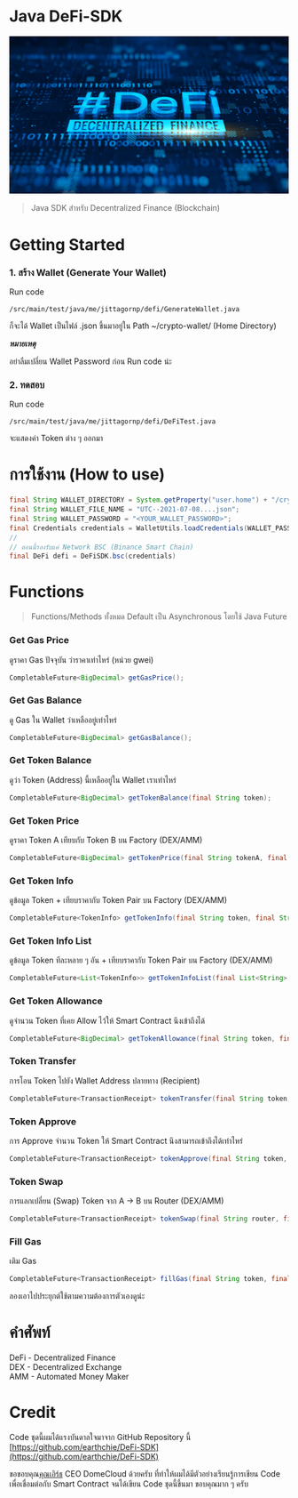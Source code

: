 # Java DeFi-SDK

![](./DeFi.jpeg)

> Java SDK สำหรับ Decentralized Finance (Blockchain)

# Getting Started

### 1. สร้าง Wallet (Generate Your Wallet)

Run code

```
/src/main/test/java/me/jittagornp/defi/GenerateWallet.java
```

ก็จะได้ Wallet เป็นไฟล์ .json ขึ้นมาอยู่ใน Path ~/crypto-wallet/ (Home Directory)

***หมายเหตุ***

อย่าลืมเปลี่ยน Wallet Password ก่อน Run code น่ะ

### 2. ทดสอบ

Run code

```
/src/main/test/java/me/jittagornp/defi/DeFiTest.java
```

จะแสดงค่า Token ต่าง ๆ ออกมา

# การใช้งาน (How to use)

```java
final String WALLET_DIRECTORY = System.getProperty("user.home") + "/crypto-wallet";
final String WALLET_FILE_NAME = "UTC--2021-07-08....json";
final String WALLET_PASSWORD = "<YOUR_WALLET_PASSWORD>";
final Credentials credentials = WalletUtils.loadCredentials(WALLET_PASSWORD, new File(WALLET_DIRECTORY, WALLET_FILE_NAME));
//
// ตอนนี้รองรับแค่ Network BSC (Binance Smart Chain)
final DeFi defi = DeFiSDK.bsc(credentials)
```

# Functions

> Functions/Methods ทั้งหมด Default เป็น Asynchronous โดยใช้ Java Future

### Get Gas Price

ดูราคา Gas ปัจจุบัน ว่าราคาเท่าไหร่ (หน่วย gwei)

```java
CompletableFuture<BigDecimal> getGasPrice();
```

### Get Gas Balance

ดู Gas ใน Wallet ว่าเหลืออยู่เท่าไหร่

```java
CompletableFuture<BigDecimal> getGasBalance();
```

### Get Token Balance

ดูว่า Token (Address) นี้เหลืออยู่ใน Wallet เราเท่าไหร่

```java
CompletableFuture<BigDecimal> getTokenBalance(final String token);
```

### Get Token Price

ดูราคา Token A เทียบกับ Token B บน Factory (DEX/AMM)

```java
CompletableFuture<BigDecimal> getTokenPrice(final String tokenA, final String tokenB, final String factory);
```

### Get Token Info

ดูข้อมูล Token + เทียบราคากับ Token Pair บน Factory (DEX/AMM)

```java
CompletableFuture<TokenInfo> getTokenInfo(final String token, final String tokenPair, final String factory);
```

### Get Token Info List

ดูข้อมูล Token ทีละหลาย ๆ อัน + เทียบราคากับ Token Pair บน Factory (DEX/AMM)

```java
CompletableFuture<List<TokenInfo>> getTokenInfoList(final List<String> tokens, final Function<String, String> tokenPair, final Function<String, String> tokenFactory);
```

### Get Token Allowance

ดูจำนวน Token ที่เคย Allow ไว้ให้ Smart Contract นึงเข้าถึงได้  

```java
CompletableFuture<BigDecimal> getTokenAllowance(final String token, final String contractAddress);
```

### Token Transfer 

การโอน Token ไปยัง Wallet Address ปลายทาง (Recipient)

```java
CompletableFuture<TransactionReceipt> tokenTransfer(final String token, String recipient, final BigDecimal amount);
```

### Token Approve

การ Approve จำนวน Token ให้ Smart Contract นึงสามารถเข้าถึงได้เท่าไหร่

```java
CompletableFuture<TransactionReceipt> tokenApprove(final String token, final BigDecimal amount, final String contractAddress);
```

### Token Swap

การแลกเปลี่ยน (Swap) Token จาก A -> B บน Router (DEX/AMM)

```java
CompletableFuture<TransactionReceipt> tokenSwap(final String router, final String tokenA, final String tokenB, final BigDecimal amount, final double slippage, final int deadlineMinutes);
```

### Fill Gas

เติม Gas
```java
CompletableFuture<TransactionReceipt> fillGas(final String token, final BigDecimal amount);
```

ลองเอาไปประยุกต์ใช้ตามความต้องการตัวเองดูน่ะ

# คำศัพท์ 

DeFi - Decentralized Finance  
DEX - Decentralized Exchange  
AMM - Automated Money Maker   

# Credit 

Code ชุดนี้ผมได้แรงบันดาลใจมาจาก GitHub Repository นี้ [https://github.com/earthchie/DeFi-SDK](https://github.com/earthchie/DeFi-SDK)  
  
ขอขอบคุณ[คุณเอิร์ธ](https://github.com/earthchie) CEO DomeCloud ด้วยครับ ที่ทำให้ผมได้มีตัวอย่างเรียนรู้การเขียน Code เพื่อเชื่อมต่อกับ Smart Contract จนได้เขียน Code ชุดนี้ขึ้นมา ขอบคุณมาก ๆ ครับ
